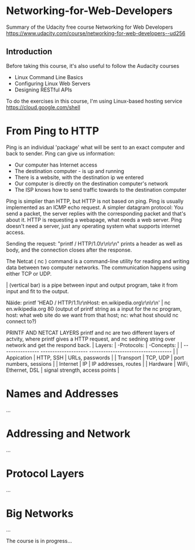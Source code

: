 # Networking-for-Web-Developers
Summary of the Udacity free course Networking for Web Developers<br/>
https://www.udacity.com/course/networking-for-web-developers--ud256

## Introduction
Before taking this course, it's also useful to follow the Audacity courses
- Linux Command Line Basics
- Configuring Linux Web Servers
- Designing RESTful APIs

To do the exercises in this course, I'm using Linux-based hosting service https://cloud.google.com/shell

# From Ping to HTTP
Ping is an individual 'package' what will be sent to an exact computer and back to sender. Ping can give us information:
- Our computer has Internet access
- The destination computer - is up and running
- There is a website, with the destination ip we entered
- Our computer is directly on the destination computer's network
- The ISP knows how to send traffic towards to the destination computer

Ping is simplier than HTTP, but HTTP is not based on ping. 
Ping is usually implemented as an ICMP echo request. A simpler datagram protocol: You send a packet, the server replies with the corresponding packet and that's about it. HTTP is requesting a webapage, what needs a web server. Ping doesn't need a server, just any operating system what supports internet access.

Sending the request: "printf / HTTP/1.0\r\n\r\n" prints a header as well as body, and the connection closes after the response.

The Netcat ( nc ) command is a command-line utility for reading and writing data between two computer networks. The communication happens using either TCP or UDP.

| (vertical bar) is a pipe between input and output program, take it from input and fit to the output.

Näide: 
printf 'HEAD / HTTP/1.1\r\nHost: en.wikipedia.org\r\n\r\n' | nc en.wikipedia.org 80
(output of printf string as a input for the nc program, host: what web site do we want from that host; nc: what host should nc connect to?)

PRINTF AND NETCAT LAYERS
printf and nc are two different layers of actvity, where printf gives a HTTP request, and nc sedning string over network and get the respond back.
| Layers:          | -Protocols:         |  -Concepts:                        |
| ----------------  --------------------  ----------------------------------- |
| Appication       | HTTP, SSH           |  URLs, passwords                   |
| Transport        | TCP, UDP            |  port numbers, sessions            |
| Internet         | IP                  |  IP addresses, routes              |
| Hardware         | WiFi, Ethernet, DSL |  signal strength, access points    |


# Names and Addresses
...

# Addressing and Network
...

# Protocol Layers
...

# Big Networks

...

The course is in progress...
